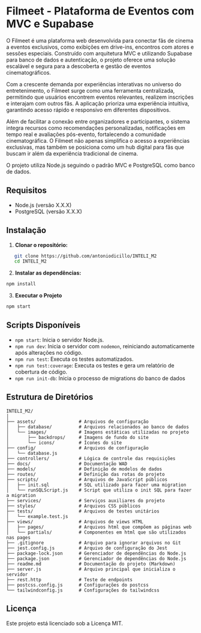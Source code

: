 # Filmeet - Plataforma de Eventos com MVC e Supabase 

O Filmeet é uma plataforma web desenvolvida para conectar fãs de cinema a eventos exclusivos, como exibições em drive-ins, encontros com atores e sessões especiais. Construído com arquitetura MVC e utilizando Supabase para banco de dados e autenticação, o projeto oferece uma solução escalável e segura para a descoberta e gestão de eventos cinematográficos.

Com a crescente demanda por experiências interativas no universo do entretenimento, o Filmeet surge como uma ferramenta centralizada, permitindo que usuários encontrem eventos relevantes, realizem inscrições e interajam com outros fãs. A aplicação prioriza uma experiência intuitiva, garantindo acesso rápido e responsivo em diferentes dispositivos.

Além de facilitar a conexão entre organizadores e participantes, o sistema integra recursos como recomendações personalizadas, notificações em tempo real e avaliações pós-evento, fortalecendo a comunidade cinematográfica. O Filmeet não apenas simplifica o acesso a experiências exclusivas, mas também se posiciona como um hub digital para fãs que buscam ir além da experiência tradicional de cinema.

O projeto utiliza Node.js seguindo o padrão MVC e PostgreSQL como banco de dados.

## Requisitos

- Node.js (versão X.X.X)
- PostgreSQL (versão X.X.X)

## Instalação

1. **Clonar o repositório:**

```bash
   git clone https://github.com/antoniodicillo/INTELI_M2
   cd INTELI_M2
```

2. **Instalar as dependências:**
    
```bash
npm install
```
    
3. **Executar o Projeto**

```bash
npm start
```

Scripts Disponíveis
-------------------

* `npm start`: Inicia o servidor Node.js.
* `npm run dev`: Inicia o servidor com `nodemon`, reiniciando automaticamente após alterações no código.
* `npm run test`: Executa os testes automatizados.
* `npm run test:coverage`: Executa os testes e gera um relatório de cobertura de código.
* `npm run init-db`: Inicia o processo de migrations do banco de dados

Estrutura de Diretórios
-----------------------

```
INTELI_M2/
│
├── assets/                # Arquivos de configuração
│   ├── database/          # Arquivos relacionados ao banco de dados
│   └── images/            # Imagens estáticas utilizadas no projeto
│       ├── backdrops/     # Imagens de fundo do site
│       └── icons/         # Ícones do site
├── config/                # Arquivos de configuração
│   └── database.js
├── controllers/           # Lógica de controle das requisições
├── docs/                  # Documentação WAD
├── models/                # Definição de modelos de dados 
├── routes/                # Definição das rotas do projeto
├── scripts/               # Arquivos de JavaScript públicos
│   ├── init.sql           # SQL utilizado para fazer uma migration
│   └── runSQLScript.js    # Script que utiliza o init SQL para fazer a migration
├── services/              # Serviços auxiliares do projeto
├── styles/                # Arquivos CSS públicos
├── tests/                 # Arquivos de testes unitários
│   └── example.test.js
├── views/                 # Arquivos de views HTML
│   ├── pages/             # Arquivos html que compõem as páginas web
│   └── partials/          # Componentes em html que são utilizados nas pages
├── .gitignore             # Arquivo para ignorar arquivos no Git
├── jest.config.js         # Arquivo de configuração do Jest
├── package-lock.json      # Gerenciador de dependências do Node.js
├── package.json           # Gerenciador de dependências do Node.js
├── readme.md              # Documentação do projeto (Markdown)
├── server.js              # Arquivo principal que inicializa o servidor
├── rest.http              # Teste de endpoints 
├── postcss.config.js      # Configurações do postcss
└── tailwindconfig.js      # Configurações do tailwindcss

```

Licença
-------

Este projeto está licenciado sob a Licença MIT.
